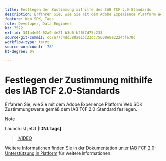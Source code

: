 ```yaml
---
title: Festlegen der Zustimmung mithilfe des IAB TCF 2.0-Standards
description: Erfahren Sie, wie Sie mit dem Adobe Experience Platform Web SDK Zustimmungswerte gemäß dem IAB TCF 2.0-Standard festlegen.
feature: Web SDK, Tags
role: Developer, Data Engineer
kt: 7572
exl-id: 341a4e01-02a9-4e21-b3d6-b2657d75c233
source-git-commit: cc7a77c4dd380ae1bc23dc75608e8e2224dfe78c
workflow-type: tm+mt
source-wordcount: '78'
ht-degree: 0%

---
```


# Festlegen der Zustimmung mithilfe des IAB TCF 2.0-Standards

Erfahren Sie, wie Sie mit dem Adobe Experience Platform Web SDK Zustimmungswerte gemäß dem IAB TCF 2.0-Standard festlegen.

>[!NOTE]
>
> Launch ist jetzt **[!DNL tags]**

>[!VIDEO](https://video.tv.adobe.com/v/332695/?quality=12&learn=on)

Weitere Informationen finden Sie in der Dokumentation unter [IAB FCF 2.0-Unterstützung in Platform](https://experienceleague.adobe.com/docs/experience-platform/landing/governance-privacy-security/consent/iab/overview.html) für weitere Informationen.

